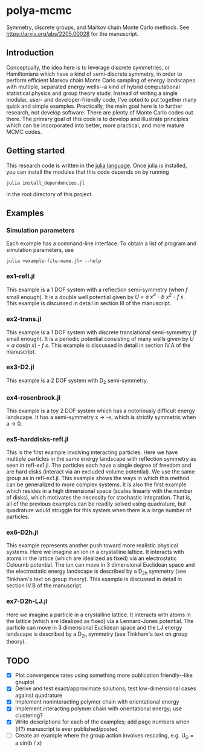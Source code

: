 # polya-mcmc
Symmetry, discrete groups, and Markov chain Monte Carlo methods.
See https://arxiv.org/abs/2205.00028 for the manuscript.

## Introduction
Conceptually, the idea here is to leverage discrete symmetries, 
or Hamiltonians which have a kind of semi-discrete symmetry, in order to perform 
efficient Markov chain Monte Carlo sampling of energy landscapes with multiple,
separated energy wells--a kind of hybrid computational statistical physics and 
group theory study.
Instead of writing a single modular, user- and developer-friendly code,
I've opted to put together many quick and simple examples.
Practically, the main goal here is to further research, not develop software. 
There are plenty of Monte Carlo codes out there. The primary goal of this code is to 
develop and illustrate principles which can be incorporated into better, 
more practical, and more mature MCMC codes.

## Getting started
This research code is written in the [julia language](https://julialang.org).
Once julia is installed, you can install the modules that this code depends on by
running

    julia install_dependencies.jl

in the root directory of this project.

## Examples
### Simulation parameters
Each example has a command-line interface.
To obtain a list of program and simulation parameters, use

    julia <example-file-name.jl> --help

### ex1-refl.jl
This example is a 1 DOF system with a reflection semi-symmetry (when _f_ small enough).
It is a double well potential given by _U = a x<sup>4</sup> - b x<sup>2</sup> - f x_.
This example is discussed in detail in section III of the manuscript.

### ex2-trans.jl
This example is a 1 DOF system with discrete translational semi-symmetry (_f_ small enough).
It is a periodic potential consisting of many wells given by _U = a_ cos(_n x_) _- f x_.
This example is discussed in detail in section IV.A of the manuscript.

### ex3-D2.jl
This example is a 2 DOF system with D<sub>2</sub> semi-symmetry.

### ex4-rosenbrock.jl
This example is a toy 2 DOF system which has a notoriously difficult energy landscape.
It has a semi-symmetry x &#8594; -x, which is strictly symmetric when a &#8594; 0.

### ex5-harddisks-refl.jl
This is the first example involving interacting particles.
Here we have multiple particles in the same energy landscape with reflection symmetry as seen in refl-ex1.jl.
The particles each have a single degree of freedom and are hard disks (interact via an excluded volume potential).
We use the same group as in refl-ex1.jl.
This example shows the ways in which this method can be generalized to more complex systems.
It is also the first example which resides in a high dimensional space (scales linearly with the number of disks), which motivates the necessity for stochastic integration.
That is, all of the previous examples can be readily solved using quadrature, but quadrature would struggle for this system when there is a large number of particles.

### ex6-D2h.jl
This example represents another push toward more realistic physical systems.
Here we imagine an ion in a crystalline lattice.
It interacts with atoms in the lattice (which are idealized as fixed) via an electrostatic Coloumb potential.
The ion can move in 3 dimensional Euclidean space and the electrostatic energy landscape is described by a D<sub>2h</sub> symmetry (see Tinkham's text on group theory).
This example is discussed in detail in section IV.B of the manuscript.

### ex7-D2h-LJ.jl
Here we imagine a particle in a crystalline lattice.
It interacts with atoms in the lattice (which are idealized as fixed) via a Lennard-Jones potential.
The particle can move in 3 dimensional Euclidean space and the LJ energy landscape is described by a D<sub>2h</sub> symmetry (see Tinkham's text on group theory).

## TODO
- [x] Plot convergence rates using something more publication friendly--like gnuplot
- [x] Derive and test exact/approximate solutions; test low-dimensional cases against quadrature
- [x] Implement noninteracting polymer chain with orientational energy
- [x] Implement interacting polymer chain with orientational energy; use clustering?
- [x] Write descriptions for each of the examples; add page numbers when (if?) manuscript is ever published/posted
- [ ] Create an example where the group action involves rescaling, e.g. U<sub>G</sub> = a sin(b / x)
